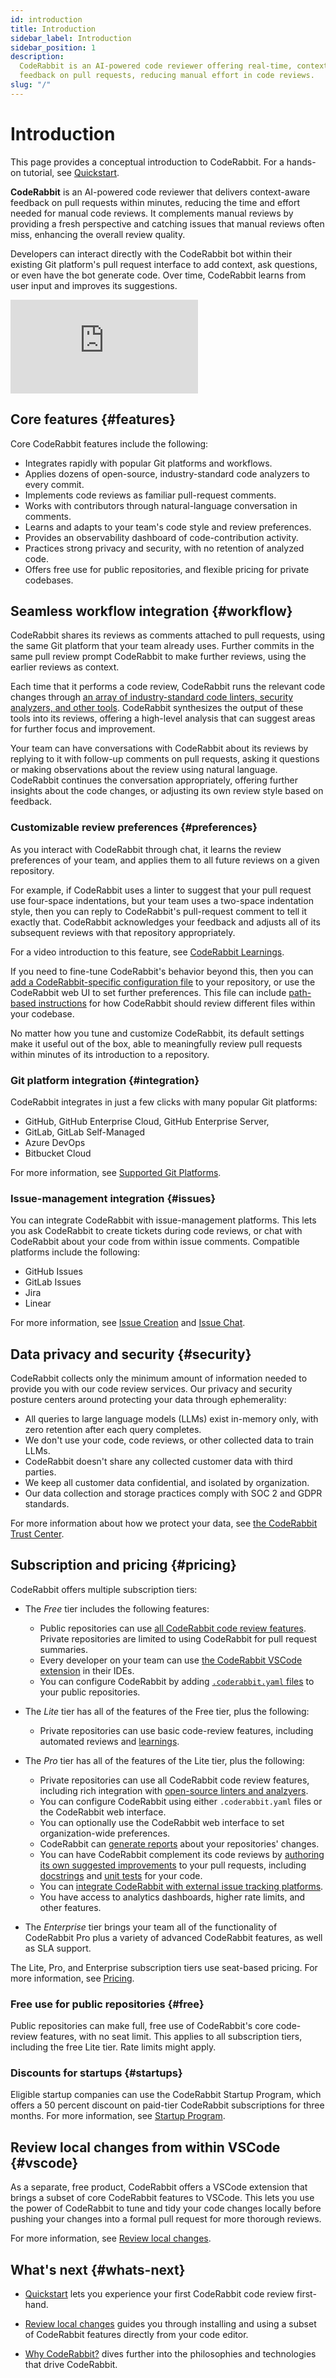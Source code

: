 ```yaml
---
id: introduction
title: Introduction
sidebar_label: Introduction
sidebar_position: 1
description:
  CodeRabbit is an AI-powered code reviewer offering real-time, context-aware
  feedback on pull requests, reducing manual effort in code reviews.
slug: "/"
---
```


# Introduction

This page provides a conceptual introduction to CodeRabbit. For a hands-on tutorial, see [Quickstart](/getting-started/quickstart/).

**CodeRabbit** is an AI-powered code reviewer that delivers context-aware feedback on pull requests within minutes, reducing the time and effort needed for manual code reviews. It complements manual reviews by providing a fresh perspective and catching issues that manual reviews often miss, enhancing the overall review quality.

Developers can interact directly with the CodeRabbit bot within their existing Git platform's pull request interface to add context, ask questions, or even have the bot generate code. Over time, CodeRabbit learns from user input and improves its suggestions.

<div class="video-container">
  <iframe src="https://www.youtube.com/embed/3SyUOSebG7E?si=i0oT9RAnH0PW81lY" title="YouTube video player" frameBorder="0" allow="accelerometer; autoplay; clipboard-write; encrypted-media; gyroscope; picture-in-picture; web-share" referrerPolicy="strict-origin-when-cross-origin" allowFullScreen></iframe>
</div>

## Core features {#features}

Core CodeRabbit features include the following:

- Integrates rapidly with popular Git platforms and workflows.
- Applies dozens of open-source, industry-standard code analyzers to every commit.
- Implements code reviews as familiar pull-request comments.
- Works with contributors through natural-language conversation in comments.
- Learns and adapts to your team's code style and review preferences.
- Provides an observability dashboard of code-contribution activity.
- Practices strong privacy and security, with no retention of analyzed code.
- Offers free use for public repositories, and flexible pricing for private codebases.

## Seamless workflow integration {#workflow}

CodeRabbit shares its reviews as comments attached to pull requests, using the same Git platform that your team already uses. Further commits in the same pull review prompt CodeRabbit to make further reviews, using the earlier reviews as context.

Each time that it performs a code review, CodeRabbit runs the relevant code changes through [an array of industry-standard code linters, security analyzers, and other tools](/tools/). CodeRabbit synthesizes the output of these tools into its reviews, offering a high-level analysis that can suggest areas for further focus and improvement.

Your team can have conversations with CodeRabbit about its reviews by replying to it with follow-up comments on pull requests, asking it questions or making observations about the review using natural language. CodeRabbit continues the conversation appropriately, offering further insights about the code changes, or adjusting its own review style based on feedback.

### Customizable review preferences {#preferences}

As you interact with CodeRabbit through chat, it learns the review preferences of your team, and applies them to all future reviews on a given repository.

For example, if CodeRabbit uses a linter to suggest that your pull request use four-space indentations, but your team uses a two-space indentation style, then you can reply to CodeRabbit's pull-request comment to tell it exactly that. CodeRabbit acknowledges your feedback and adjusts all of its subsequent reviews with that repository appropriately.

For a video introduction to this feature, see [CodeRabbit Learnings](https://www.youtube.com/watch?v=Yu0cmmOYA-U).

If you need to fine-tune CodeRabbit's behavior beyond this, then you can [add a CodeRabbit-specific configuration file](/getting-started/configure-coderabbit) to your repository, or use the CodeRabbit web UI to set further preferences. This file can include [path-based instructions](/guides/review-instructions) for how CodeRabbit should review different files within your codebase.

No matter how you tune and customize CodeRabbit, its default settings make it useful out of the box, able to meaningfully review pull requests within minutes of its introduction to a repository.

### Git platform integration {#integration}

CodeRabbit integrates in just a few clicks with many popular Git platforms:

- GitHub, GitHub Enterprise Cloud, GitHub Enterprise Server,
- GitLab, GitLab Self-Managed
- Azure DevOps
- Bitbucket Cloud

For more information, see [Supported Git Platforms](/platforms/).

### Issue-management integration {#issues}

You can integrate CodeRabbit with issue-management platforms. This lets you ask CodeRabbit to create tickets during code reviews, or chat with CodeRabbit about your code from within issue comments. Compatible platforms include the following:

- GitHub Issues
- GitLab Issues
- Jira
- Linear

For more information, see [Issue Creation](/guides/issue-creation) and [Issue Chat](/guides/issue-chat).

## Data privacy and security {#security}

CodeRabbit collects only the minimum amount of information needed to provide you with our code review services. Our privacy and security posture centers around protecting your data through ephemerality:

- All queries to large language models (LLMs) exist in-memory only, with zero retention after each query completes.
- We don't use your code, code reviews, or other collected data to train LLMs.
- CodeRabbit doesn't share any collected customer data with third parties.
- We keep all customer data confidential, and isolated by organization.
- Our data collection and storage practices comply with SOC 2 and GDPR standards.

For more information about how we protect your data, see [the CodeRabbit Trust Center](https://trust.coderabbit.ai).

## Subscription and pricing {#pricing}

CodeRabbit offers multiple subscription tiers:

- The _Free_ tier includes the following features:

  - Public repositories can use [all CodeRabbit code review features](/guides/code-review-overview). Private repositories are limited to using CodeRabbit for pull request summaries.
  - Every developer on your team can use [the CodeRabbit VSCode extension](#vscode) in their IDEs.
  - You can configure CodeRabbit by adding [`.coderabbit.yaml` files](/getting-started/configure-coderabbit) to your public repositories.

- The _Lite_ tier has all of the features of the Free tier, plus the following:

  - Private repositories can use basic code-review features, including automated reviews and [learnings](#preferences).

- The _Pro_ tier has all of the features of the Lite tier, plus the following:

  - Private repositories can use all CodeRabbit code review features, including rich integration with [open-source linters and analzyers](/tools/).
  - You can configure CodeRabbit using either `.coderabbit.yaml` files or the CodeRabbit web interface.
  - You can optionally use the CodeRabbit web interface to set organization-wide preferences.
  - CodeRabbit can [generate reports](/guides/reports-overview) about your repositories' changes.
  - You can have CodeRabbit complement its code reviews by [authoring its own suggested improvements](/guides/generate-improvements) to your pull requests, including [docstrings](/finishing-touches/docstrings) and [unit tests](/finishing-touches/unit-test-generation) for your code.
  - You can [integrate CodeRabbit with external issue tracking platforms](/integrations/issue-integrations).
  - You have access to analytics dashboards, higher rate limits, and other features.

- The _Enterprise_ tier brings your team all of the functionality of CodeRabbit Pro plus a variety of advanced CodeRabbit features, as well as SLA support.

The Lite, Pro, and Enterprise subscription tiers use seat-based pricing. For more information, see [Pricing](https://www.coderabbit.ai/pricing).

### Free use for public repositories {#free}

Public repositories can make full, free use of CodeRabbit's core code-review features, with no seat limit. This applies to all subscription tiers, including the free Lite tier. Rate limits might apply.

### Discounts for startups {#startups}

Eligible startup companies can use the CodeRabbit Startup Program, which offers a 50 percent discount on paid-tier CodeRabbit subscriptions for three months. For more information, see [Startup Program](https://www.coderabbit.ai/startup-program).

## Review local changes from within VSCode {#vscode}

As a separate, free product, CodeRabbit offers a VSCode extension that brings a subset of core CodeRabbit features to VSCode. This lets you use the power of CodeRabbit to tune and tidy your code changes locally before pushing your changes into a formal pull request for more thorough reviews.

For more information, see [Review local changes](/code-editors).

## What's next {#whats-next}

- [Quickstart](/getting-started/quickstart/) lets you experience your first CodeRabbit code review first-hand.

- [Review local changes](/code-editors) guides you through installing and using a subset of CodeRabbit features directly from your code editor.

- [Why CodeRabbit?](/overview/why-coderabbit) dives further into the philosophies and technologies that drive CodeRabbit.
